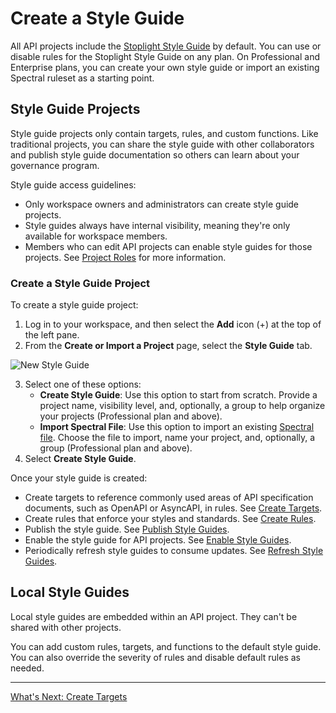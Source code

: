 # Create a Style Guide

All API projects include the [Stoplight Style Guide](https://apistylebook.stoplight.io/docs/stoplight-style-guide) by default. You can use or disable rules for the Stoplight Style Guide on any plan. On Professional and Enterprise plans, you can create your own style guide or import an existing Spectral ruleset as a starting point.

## Style Guide Projects

Style guide projects only contain targets, rules, and custom functions. Like traditional projects, you can share the style guide with other collaborators and publish style guide documentation so others can learn about your governance program.

Style guide access guidelines:

* Only workspace owners and administrators can create style guide projects. 
* Style guides always have internal visibility, meaning they're only available for workspace members. 
* Members who can edit API projects can enable style guides for those projects. See [Project Roles](../2.-workspaces/l.project-roles.md#project-roles) for more information. 

### Create a Style Guide Project

To create a style guide project:

1. Log in to your workspace, and then select the **Add** icon (+) at the top of the left pane.
2. From the **Create or Import a Project** page, select the **Style Guide** tab.

![New Style Guide](https://stoplight.io/api/v1/projects/cHJqOjI/images/dTk9fTeBDEc)

3. Select one of these options:
    - **Create Style Guide**: Use this option to start from scratch. Provide a project name, visibility level, and, optionally, a group to help organize your projects (Professional plan and above).
    - **Import Spectral File**: Use this option to import an existing [Spectral file](https://meta.stoplight.io/docs/spectral/ZG9jOjI1MTg5-custom-rulesets). Choose the file to import, name your project, and, optionally, a group (Professional plan and above).
4. Select **Create Style Guide**.

Once your style guide is created:

* Create targets to reference commonly used areas of API specification documents, such as OpenAPI or AsyncAPI, in rules. See [Create Targets](b-create-targets.md).
* Create rules that enforce your styles and standards. See [Create Rules](c-create-rules.md).
* Publish the style guide. See [Publish Style Guides](e.publish-style-guide.md).
* Enable the style guide for API projects. See [Enable Style Guides](d-enable-style-guide.md).
* Periodically refresh style guides to consume updates. See [Refresh Style Guides](f.refresh-style-guide.md).

## Local Style Guides

Local style guides are embedded within an API project. They can't be shared with other projects.

You can add custom rules, targets, and functions to the default style guide. You can also override the severity of rules and disable default rules as needed.

---

[What's Next: Create Targets](b-create-targets.md)